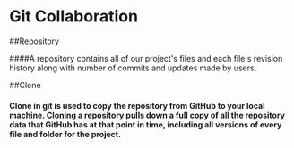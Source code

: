 # Git Collaboration

##Repository 

####A repository contains all of our project's files and each file's revision history along with number of commits and updates made by users.

##Clone

#### Clone in git is used to copy the repository from GitHub to your local machine. Cloning a repository pulls down a full copy of all the repository data that GitHub has at that point in time, including all versions of every file and folder for the project.